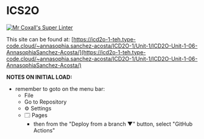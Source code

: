 # ICS2O

[![Mr Coxall's Super Linter](https://github.com/MTHS-ICD2O-1-2024/ICD2O-Unit-1-06-AnnasophiaSanchez-Acosta/workflows/Mr%20Coxall's%20Super%20Linter/badge.svg)](https://github.com/MTHS-ICD2O-1-2024/ICD2O-Unit-1-06-AnnasophiaSanchez-Acosta/actions)

This site can be found at: [https://icd2o-1-teh.type-code.cloud/~annasophia.sanchez-acosta/ICD2O-1/Unit-1/ICD2O-Unit-1-06-AnnasophiaSanchez-Acosta/](https://icd2o-1-teh.type-code.cloud/~annasophia.sanchez-acosta/ICD2O-1/Unit-1/ICD2O-Unit-1-06-AnnasophiaSanchez-Acosta/)


**NOTES ON INITIAL LOAD:**
- remember to goto on the menu bar:
  - File
  - Go to Repository
  - ⚙ Settings
  - 🗔 Pages
    - then from the "Deploy from a branch ▼" button, select "GitHub Actions"
